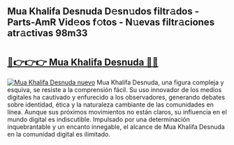 ## Mua Khalifa Desnuda D𝚎sn𝚞dos filtr𝚊dos - Parts-AmR Vid𝚎os f𝚘tos - N𝚞evas filtr𝚊ciones atr𝚊ctivas 98m33

# <h2><a href="http://mb76fdm.tromn.icu/?c=Mua+Khalifa+Desnuda">🔗👉👉👉 Mua Khalifa Desnuda 🔗🔗</a></h2>

[![Mua Khalifa Desnuda nuevo](https://i.imgur.com/pEAQMta.gif)](http://mb76fdm.tromn.icu/?c=Mua+Khalifa+Desnuda)
Mua Khalifa Desnuda, una figura compleja y esquiva, se resiste a la comprensión fácil. Su uso innovador de los medios digitales ha cautivado y enfurecido a los observadores, generando debates sobre identidad, ética y la naturaleza cambiante de las comunidades en línea. Aunque sus próximos movimientos no están claros, su influencia en el mundo digital es indiscutible. Impulsado por una determinación inquebrantable y un encanto innegable, el alcance de Mua Khalifa Desnuda en la comunidad digital es ilimitado.
